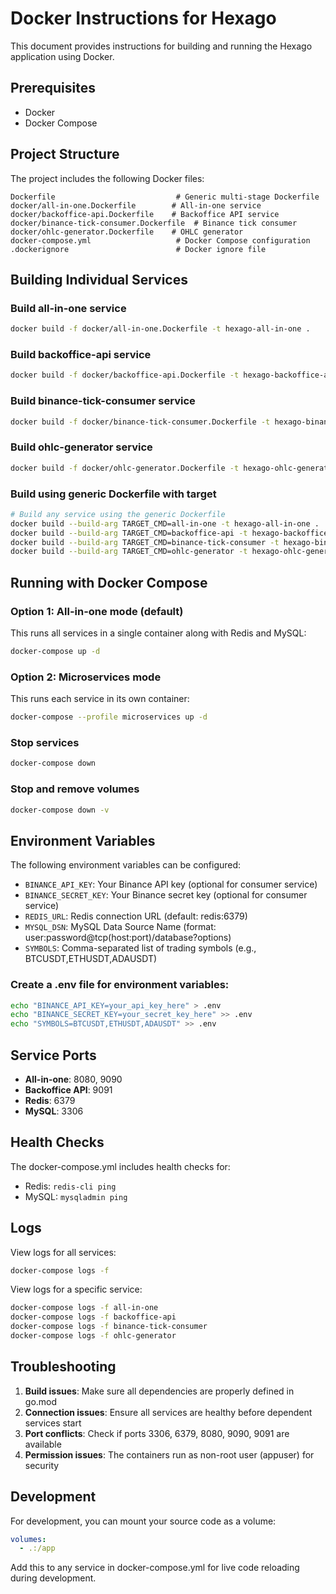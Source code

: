 # Docker Instructions for Hexago

This document provides instructions for building and running the Hexago application using Docker.

## Prerequisites

- Docker
- Docker Compose

## Project Structure

The project includes the following Docker files:

```
Dockerfile                           # Generic multi-stage Dockerfile
docker/all-in-one.Dockerfile        # All-in-one service
docker/backoffice-api.Dockerfile    # Backoffice API service
docker/binance-tick-consumer.Dockerfile  # Binance tick consumer
docker/ohlc-generator.Dockerfile    # OHLC generator
docker-compose.yml                   # Docker Compose configuration
.dockerignore                        # Docker ignore file
```

## Building Individual Services

### Build all-in-one service
```bash
docker build -f docker/all-in-one.Dockerfile -t hexago-all-in-one .
```

### Build backoffice-api service
```bash
docker build -f docker/backoffice-api.Dockerfile -t hexago-backoffice-api .
```

### Build binance-tick-consumer service
```bash
docker build -f docker/binance-tick-consumer.Dockerfile -t hexago-binance-tick-consumer .
```

### Build ohlc-generator service
```bash
docker build -f docker/ohlc-generator.Dockerfile -t hexago-ohlc-generator .
```

### Build using generic Dockerfile with target
```bash
# Build any service using the generic Dockerfile
docker build --build-arg TARGET_CMD=all-in-one -t hexago-all-in-one .
docker build --build-arg TARGET_CMD=backoffice-api -t hexago-backoffice-api .
docker build --build-arg TARGET_CMD=binance-tick-consumer -t hexago-binance-tick-consumer .
docker build --build-arg TARGET_CMD=ohlc-generator -t hexago-ohlc-generator .
```

## Running with Docker Compose

### Option 1: All-in-one mode (default)
This runs all services in a single container along with Redis and MySQL:

```bash
docker-compose up -d
```

### Option 2: Microservices mode
This runs each service in its own container:

```bash
docker-compose --profile microservices up -d
```

### Stop services
```bash
docker-compose down
```

### Stop and remove volumes
```bash
docker-compose down -v
```

## Environment Variables

The following environment variables can be configured:

- `BINANCE_API_KEY`: Your Binance API key (optional for consumer service)
- `BINANCE_SECRET_KEY`: Your Binance secret key (optional for consumer service)
- `REDIS_URL`: Redis connection URL (default: redis:6379)
- `MYSQL_DSN`: MySQL Data Source Name (format: user:password@tcp(host:port)/database?options)
- `SYMBOLS`: Comma-separated list of trading symbols (e.g., BTCUSDT,ETHUSDT,ADAUSDT)

### Create a .env file for environment variables:
```bash
echo "BINANCE_API_KEY=your_api_key_here" > .env
echo "BINANCE_SECRET_KEY=your_secret_key_here" >> .env
echo "SYMBOLS=BTCUSDT,ETHUSDT,ADAUSDT" >> .env
```

## Service Ports

- **All-in-one**: 8080, 9090
- **Backoffice API**: 9091
- **Redis**: 6379
- **MySQL**: 3306

## Health Checks

The docker-compose.yml includes health checks for:
- Redis: `redis-cli ping`
- MySQL: `mysqladmin ping`

## Logs

View logs for all services:
```bash
docker-compose logs -f
```

View logs for a specific service:
```bash
docker-compose logs -f all-in-one
docker-compose logs -f backoffice-api
docker-compose logs -f binance-tick-consumer
docker-compose logs -f ohlc-generator
```

## Troubleshooting

1. **Build issues**: Make sure all dependencies are properly defined in go.mod
2. **Connection issues**: Ensure all services are healthy before dependent services start
3. **Port conflicts**: Check if ports 3306, 6379, 8080, 9090, 9091 are available
4. **Permission issues**: The containers run as non-root user (appuser) for security

## Development

For development, you can mount your source code as a volume:

```yaml
volumes:
  - .:/app
```

Add this to any service in docker-compose.yml for live code reloading during development.